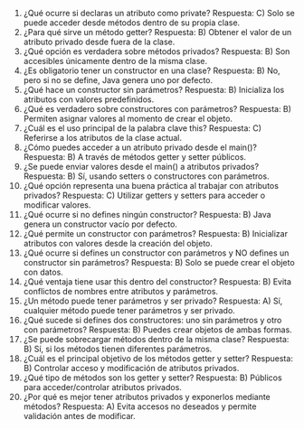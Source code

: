 1. ¿Qué ocurre si declaras un atributo como private?
Respuesta: C) Solo se puede acceder desde métodos dentro de su propia clase.
2. ¿Para qué sirve un método getter?
Respuesta: B) Obtener el valor de un atributo privado desde fuera de la clase.
3. ¿Qué opción es verdadera sobre métodos privados?
Respuesta: B) Son accesibles únicamente dentro de la misma clase.
4. ¿Es obligatorio tener un constructor en una clase?
Respuesta: B) No, pero si no se define, Java genera uno por defecto.
5. ¿Qué hace un constructor sin parámetros?
Respuesta: B) Inicializa los atributos con valores predefinidos.
6. ¿Qué es verdadero sobre constructores con parámetros?
Respuesta: B) Permiten asignar valores al momento de crear el objeto.
7. ¿Cuál es el uso principal de la palabra clave this?
Respuesta: C) Referirse a los atributos de la clase actual.
8. ¿Cómo puedes acceder a un atributo privado desde el main()?
Respuesta: B) A través de métodos getter y setter públicos.
9. ¿Se puede enviar valores desde el main() a atributos privados?
Respuesta: B) Sí, usando setters o constructores con parámetros.
10. ¿Qué opción representa una buena práctica al trabajar con atributos privados?
Respuesta: C) Utilizar getters y setters para acceder o modificar valores.
11. ¿Qué ocurre si no defines ningún constructor?
Respuesta: B) Java genera un constructor vacío por defecto.
12. ¿Qué permite un constructor con parámetros?
Respuesta: B) Inicializar atributos con valores desde la creación del objeto.
13. ¿Qué ocurre si defines un constructor con parámetros y NO defines un constructor sin parámetros?
Respuesta: B) Solo se puede crear el objeto con datos.
14. ¿Qué ventaja tiene usar this dentro del constructor?
Respuesta: B) Evita conflictos de nombres entre atributos y parámetros.
15. ¿Un método puede tener parámetros y ser privado?
Respuesta: A) Sí, cualquier método puede tener parámetros y ser privado.
16. ¿Qué sucede si defines dos constructores: uno sin parámetros y otro con parámetros?
Respuesta: B) Puedes crear objetos de ambas formas.
17. ¿Se puede sobrecargar métodos dentro de la misma clase?
Respuesta: B) Sí, si los métodos tienen diferentes parámetros.
18. ¿Cuál es el principal objetivo de los métodos getter y setter?
Respuesta: B) Controlar acceso y modificación de atributos privados.
19. ¿Qué tipo de métodos son los getter y setter?
Respuesta: B) Públicos para acceder/controlar atributos privados.
20. ¿Por qué es mejor tener atributos privados y exponerlos mediante métodos?
Respuesta: A) Evita accesos no deseados y permite validación antes de modificar.
